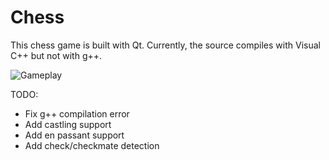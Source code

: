# Chess

This chess game is built with Qt. Currently, the source compiles with Visual C++ but not with g++. 

![Gameplay](/screenshots/screenshot.png)

TODO:
* Fix g++ compilation error
* Add castling support
* Add en passant support
* Add check/checkmate detection
